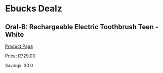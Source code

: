 
# Ebucks Dealz
## Oral-B: Rechargeable Electric Toothbrush Teen - White
[Product Page](https://www.ebucks.com/web/shop/productSelected.do?prodId=1064904964&catId=1158501102)

Price: R729.00

Savings: 30.0


	
